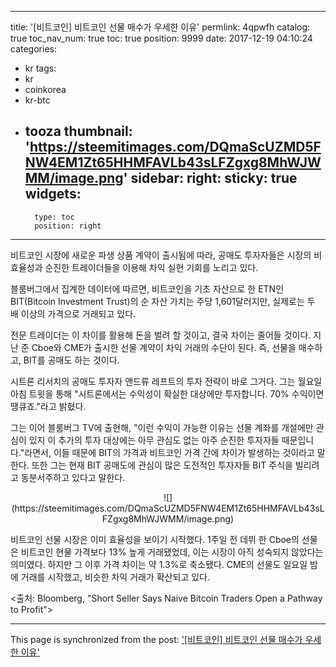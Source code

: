 
---
title: '[비트코인]  비트코인 선물 매수가 우세한 이유'
permlink: 4qpwfh
catalog: true
toc_nav_num: true
toc: true
position: 9999
date: 2017-12-19 04:10:24
categories:
- kr
tags:
- kr
- coinkorea
- kr-btc
- tooza
thumbnail: 'https://steemitimages.com/DQmaScUZMD5FNW4EM1Zt65HHMFAVLb43sLFZgxg8MhWJWMM/image.png'
sidebar:
    right:
        sticky: true
widgets:
    -
        type: toc
        position: right
---


비트코인 시장에 새로운 파생 상품 계약이 출시됨에 따라, 공매도 투자자들은 시장의 비효율성과 순진한 트레이더들을 이용해 차익 실현 기회를 노리고 있다.

블룸버그에서 집계한 데이터에 따르면, 비트코인을 기초 자산으로 한 ETN인 BIT(Bitcoin Investment Trust)의 순 자산 가치는 주당 1,601달러지만, 실제로는 두 배 이상의 가격으로 거래되고 있다.  

전문 트레이더는 이 차이를 활용해 돈을 벌려 할 것이고, 결국 차이는 줄어들 것이다.  지난 준 Cboe와 CME가 출시한 선물 계약이 차익 거래의 수단이 된다.  즉, 선물을 매수하고, BIT를 공매도 하는 것이다. 

시트론 리서치의 공매도 투자자 앤드류 레프트의 투자 전략이 바로 그거다.  그는 월요일 아침 트윗을 통해 "시트론에서는 수익성이 확실한 대상에만 투자합니다.  70% 수익이면 땡큐죠."라고 밝혔다. 

그는 이어 블룸버그 TV에 출현해, "이런 수익이 가능한 이유는 선물 계좌를 개설에만 관심이 있지 이 추가의 투자 대상에는 아무 관심도 없는 아주 순진한 투자자들 때문입니다."라면서, 이들 때문에 BIT의 가격과 비트코인 가격 간에 차이가 발생하는 것이라고 말한다.  또한 그는 현재 BIT 공매도에 관심이 많은 도전적인 투자자들 BIT 주식을 빌리려고 동분서주하고 있다고 말한다. 

<center>
![](https://steemitimages.com/DQmaScUZMD5FNW4EM1Zt65HHMFAVLb43sLFZgxg8MhWJWMM/image.png)
</center>

비트코인 선물 시장은 이미 효율성을 보이기 시작했다.  1주일 전 데뷔 한 Cboe의 선물은 비트코인 현물 가격보다 13% 높게 거래됐었데, 이는 시장이 아직 성숙되지 않았다는 의미였다.  하지만 그 이후 가격 차이는 약 1.3%로 축소됐다.  CME의 선물도 일요일 밤에 거래를 시작했고, 비슷한 차익 거래가 확산되고 있다.

<출처: Bloomberg, "Short Seller Says Naive Bitcoin Traders Open a Pathway to Profit">

- - -

This page is synchronized from the post: ['[비트코인]  비트코인 선물 매수가 우세한 이유'](https://steemit.com/@pius.pius/4qpwfh)
